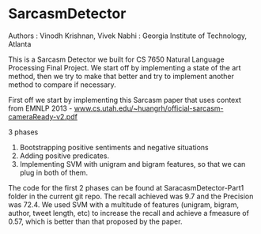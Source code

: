 SarcasmDetector
===============

Authors : Vinodh Krishnan, Vivek Nabhi : Georgia Institute of Technology, Atlanta

This is a Sarcasm Detector we built for CS 7650 Natural Language Processing Final Project. We start off by implementing a state of the art method, then we try to make that better and try to implement another method to compare if necessary. 

First off we start by implementing this Sarcasm paper that uses context from EMNLP 2013 - www.cs.utah.edu/~huangrh/official-sarcasm-cameraReady-v2.pdf

3 phases

1. Bootstrapping positive sentiments and negative situations  
2. Adding positive predicates.  
3. Implementing SVM with unigram and bigram features, so that we can plug in both of them.  

The code for the first 2 phases can be found at SaracasmDetector-Part1 folder in the current git repo. The recall achieved was 9.7 and the Precision was 72.4. We used SVM with a multitude of features (unigram, bigram, author, tweet length, etc) to increase the recall and achieve a fmeasure of 0.57, which is better than that proposed by the paper. 



